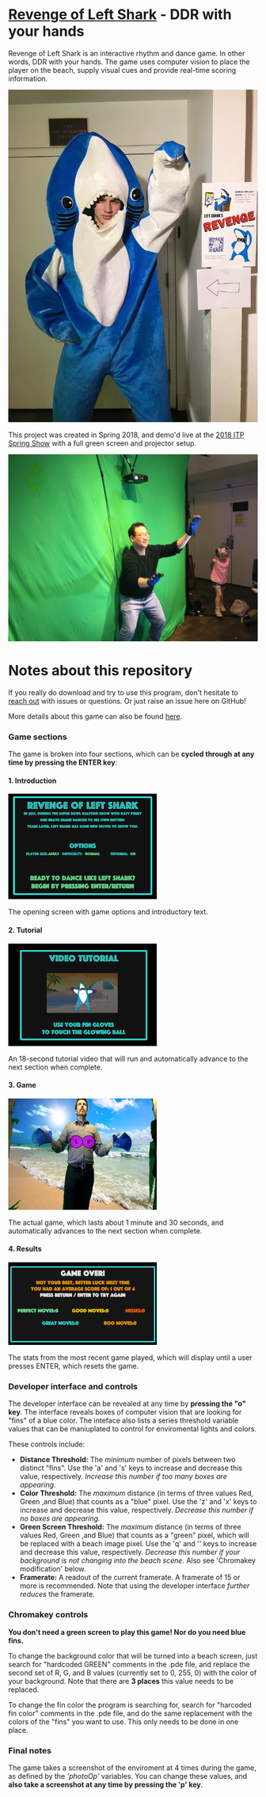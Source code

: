 # [Revenge of Left Shark](http://www.blog.calebfergie.com/2018/05/02/revenge-of-left-shark/) - DDR with your hands

Revenge of Left Shark is an interactive rhythm and dance game. In other words, DDR with your hands. The game uses computer vision to place the player on the beach, supply visual cues and provide real-time scoring information.

![](readme-data/left-shark-poster.jpg)

This project was created in Spring 2018, and demo'd live at the [2018 ITP Spring Show](https://itp.nyu.edu/shows/spring2018/) with a full green screen and projector setup.

![](readme-data/greenscreen-1.jpg)



# Notes about this repository

If you really do download and try to use this program, don't hesitate to [reach out](mailto:ccf264@nyu.edu) with issues or questions. Or just raise an issue here on GitHub!

More details about this game can also be found [here](http://www.blog.calebfergie.com/2018/05/02/revenge-of-left-shark/).

### Game sections

The game is broken into four sections, which can be **cycled through at any time by pressing the ENTER key**:

#### 1. Introduction

![](readme-data/section-1.jpg)

The opening screen with game options and introductory text.

#### 2. Tutorial

![](readme-data/section-2.jpg)

An 18-second tutorial video that will run and automatically advance to the next section when complete.

#### 3. Game

![](readme-data/section-3.jpg)

The actual game, which lasts about 1 minute and 30 seconds, and automatically advances to the next section when complete.

#### 4. Results

![](readme-data/section-4.jpg)

The stats from the most recent game played, which will display until a user presses ENTER, which resets the game.

### Developer interface and controls

The developer interface can be revealed at any time by **pressing the "o" key**. The interface reveals boxes of computer vision that are looking for "fins" of a blue color. The inteface also lists a series threshold variable values that can be maniuplated to control for enviromental lights and colors.

These controls include:
* **Distance Threshold:** The *minimum* number of pixels between two distinct "fins". Use the 'a' and 's' keys to increase and decrease this value, respectively. *Increase this number if too many boxes are appearing.*
* **Color Threshold:** The *maximum* distance (in terms of three values Red, Green ,and Blue) that counts as a "blue" pixel. Use the 'z' and 'x' keys to increase and decrease this value, respectively. *Decrease this number if no boxes are appearing.*
* **Green Screen Threshold:** The *maximum* distance (in terms of three values Red, Green ,and Blue) that counts as a "green" pixel, which will be replaced with a beach image pixel. Use the 'q' and '' keys to increase and decrease this value, respectively. *Decrease this number if your background is not changing into the beach scene.* Also see 'Chromakey modification' below.
* **Framerate:** A readout of the current framerate. A framerate of 15 or more is recommended. Note that using the developer interface *further reduces* the framerate.

### Chromakey controls

**You don't need a green screen to play this game! Nor do you need blue fins.**

To change the background color that will be turned into a beach screen, just search for "hardcoded GREEN" comments in the .pde file, and replace the second set of R, G, and B values (currently set to 0, 255, 0) with the color of your background. Note that there are **3 places** this value needs to be replaced.

To change the fin color the program is searching for, search for "harcoded fin color" comments in the .pde file, and do the same replacement with the colors of the "fins" you want to use. This only needs to be done in one place.

### Final notes

The game takes a screenshot of the enviroment at 4 times during the game, as defined by the *'photoOp'* variables. You can change these values, and **also take a screenshot at any time by pressing the 'p' key**.
